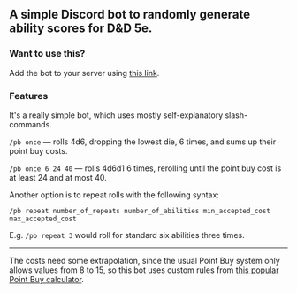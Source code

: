 ## A simple Discord bot to randomly generate ability scores for D&D 5e.

### Want to use this?

Add the bot to your server using [this link](https://discord.com/oauth2/authorize?client_id=644350308872486922&scope=bot&permissions=0).

### Features

It's a really simple bot, which uses mostly self-explanatory slash-commands.

`/pb once` — rolls 4d6, dropping the lowest die, 6 times, and sums up their point buy costs.

`/pb once 6 24 40` — rolls 4d6d1 6 times, rerolling until the point buy cost is at least 24 and at most 40.

Another option is to repeat rolls with the following syntax:

`/pb repeat number_of_repeats number_of_abilities min_accepted_cost max_accepted_cost`

E.g. `/pb repeat 3` would roll for standard six abilities three times.

---

The costs need some extrapolation, since the usual Point Buy system
only allows values from 8 to 15, so this bot uses custom rules
from [this popular Point Buy calculator](http://chicken-dinner.com/5e/5e-point-buy.html).
